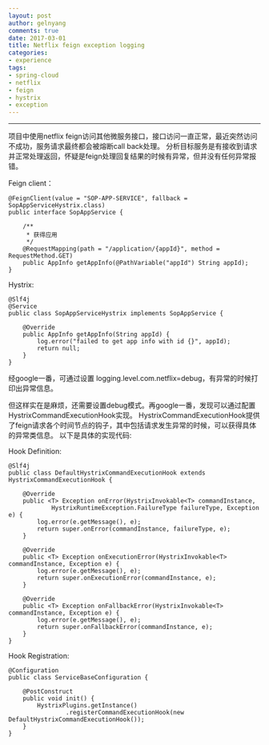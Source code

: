 ```yaml
---
layout: post
author: gelnyang
comments: true
date: 2017-03-01
title: Netflix feign exception logging
categories:
- experience
tags:
- spring-cloud
- netflix
- feign
- hystrix
- exception
---
```

---

项目中使用netflix feign访问其他微服务接口，接口访问一直正常，最近突然访问不成功，服务请求最终都会被熔断call back处理。
分析目标服务是有接收到请求并正常处理返回，怀疑是feign处理回复结果的时候有异常，但并没有任何异常报错。

Feign client：

```
@FeignClient(value = "SOP-APP-SERVICE", fallback = SopAppServiceHystrix.class)
public interface SopAppService {

    /**
     * 获得应用
     */
    @RequestMapping(path = "/application/{appId}", method = RequestMethod.GET)
    public AppInfo getAppInfo(@PathVariable("appId") String appId);
}
```
Hystrix:

```
@Slf4j
@Service
public class SopAppServiceHystrix implements SopAppService {

    @Override
    public AppInfo getAppInfo(String appId) {
        log.error("failed to get app info with id {}", appId);
        return null;
    }
}
```

经google一番，可通过设置 logging.level.com.netflix=debug，有异常的时候打印出异常信息。


但这样实在是麻烦，还需要设置debug模式。再google一番，发现可以通过配置HystrixCommandExecutionHook实现。
HystrixCommandExecutionHook提供了feign请求各个时间节点的钩子，其中包括请求发生异常的时候，可以获得具体的异常类信息。
以下是具体的实现代码:

Hook Definition:

```
@Slf4j
public class DefaultHystrixCommandExecutionHook extends HystrixCommandExecutionHook {

    @Override
    public <T> Exception onError(HystrixInvokable<T> commandInstance,
            HystrixRuntimeException.FailureType failureType, Exception e) {
        log.error(e.getMessage(), e);
        return super.onError(commandInstance, failureType, e);
    }

    @Override
    public <T> Exception onExecutionError(HystrixInvokable<T> commandInstance, Exception e) {
        log.error(e.getMessage(), e);
        return super.onExecutionError(commandInstance, e);
    }

    @Override
    public <T> Exception onFallbackError(HystrixInvokable<T> commandInstance, Exception e) {
        log.error(e.getMessage(), e);
        return super.onFallbackError(commandInstance, e);
    }
}
```

Hook Registration:

```
@Configuration
public class ServiceBaseConfiguration {

    @PostConstruct
    public void init() {
        HystrixPlugins.getInstance()
                .registerCommandExecutionHook(new DefaultHystrixCommandExecutionHook());
    }
}
```



